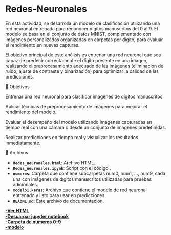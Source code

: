 # Redes-Neuronales

En esta actividad, se desarrolla un modelo de clasificación utilizando una red neuronal entrenada para reconocer dígitos manuscritos del 0 al 9. El modelo se basa en el conjunto de datos MNIST, complementado con imágenes personalizadas organizadas en carpetas por dígito, para evaluar el rendimiento en nuevas capturas.

El objetivo principal de este análisis es entrenar una red neuronal que sea capaz de predecir correctamente el dígito presente en una imagen, realizando el preprocesamiento adecuado de las imágenes (eliminación de ruido, ajuste de contraste y binarización) para optimizar la calidad de las predicciones.

🎯 Objetivos

Entrenar una red neuronal para clasificar imágenes de dígitos manuscritos.

Aplicar técnicas de preprocesamiento de imágenes para mejorar el rendimiento del modelo.

Evaluar el desempeño del modelo utilizando imágenes capturadas en tiempo real con una cámara o desde un conjunto de imágenes predefinidas.

Realizar predicciones en tiempo real y visualizar los resultados inmediatamente.

📂 Archivos
- **`Redes_neuronales.html`**: Archivo HTML.
- **`Redes_neuronales.ipynb`**: Script con el código .
- **`numeros`**: Carpeta que contiene subcarpetas num0, num1, ..., num9, cada una con imágenes de dígitos manuscritos utilizadas para pruebas adicionales.
- **`modelo1.keras`**: Archivo que contiene el modelo de red neuronal entrenado y listo para usar en predicciones.
- **`README.md`**: Este archivo de documentación.

  
**[-Ver HTML](Redes_neuronales.html)**    
**[-Descargar jupyter notebook](Redes_neuronales.ipynb)**  
**[-Carpeta de numeros 0-9](numeros)**  
**[-modelo ](modelo1.keras)**  
